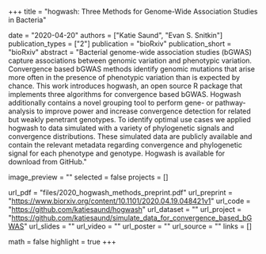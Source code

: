 +++
title = "hogwash: Three Methods for Genome-Wide Association Studies in Bacteria"

date = "2020-04-20"
authors = ["Katie Saund", "Evan S. Snitkin"]
publication_types = ["2"]
publication = "bioRxiv"
publication_short = "bioRxiv"
abstract = "Bacterial genome-wide association studies (bGWAS) capture associations between genomic variation and phenotypic variation.  Convergence based bGWAS methods identify genomic mutations that arise more often in the presence of phenotypic variation than is expected by chance. This work introduces hogwash, an open source R package that implements three algorithms for convergence based bGWAS. Hogwash additionally contains a novel grouping tool to perform gene- or pathway-analysis to improve power and increase convergence detection for related but weakly penetrant genotypes. To identify optimal use cases we applied hogwash to data simulated with a variety of phylogenetic signals and convergence distributions. These simulated data are publicly available and contain the relevant metadata regarding convergence and phylogenetic signal for each phenotype and genotype. Hogwash is available for download from GitHub."

image_preview = ""
selected = false
projects = []

url_pdf = "files/2020_hogwash_methods_preprint.pdf"
url_preprint = "https://www.biorxiv.org/content/10.1101/2020.04.19.048421v1"
url_code = "https://github.com/katiesaund/hogwash"
url_dataset = ""
url_project = "https://github.com/katiesaund/simulate_data_for_convergence_based_bGWAS"
url_slides = ""
url_video = ""
url_poster = ""
url_source = ""
links = []

math = false
highlight = true
+++